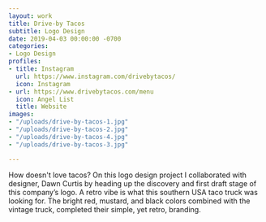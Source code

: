 ```yaml
---
layout: work
title: Drive-by Tacos
subtitle: Logo Design
date: 2019-04-03 00:00:00 -0700
categories:
- Logo Design
profiles:
- title: Instagram
  url: https://www.instagram.com/drivebytacos/
  icon: Instagram
- url: https://www.drivebytacos.com/menu
  icon: Angel List
  title: Website
images:
- "/uploads/drive-by-tacos-1.jpg"
- "/uploads/drive-by-tacos-2.jpg"
- "/uploads/drive-by-tacos-4.jpg"
- "/uploads/drive-by-tacos-3.jpg"

---
```

How doesn't love tacos? On this logo design project I collaborated with designer, Dawn Curtis by heading up the discovery and first draft stage of this company’s logo. A retro vibe is what this southern USA taco truck was looking for. The bright red, mustard, and black colors combined with the vintage truck, completed their simple, yet retro, branding.
